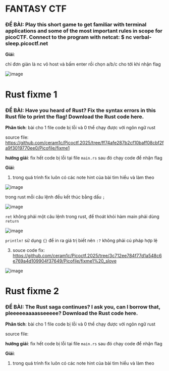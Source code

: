 # FANTASY CTF

<h3>ĐỀ BÀI: Play this short game to get familiar with terminal applications and some of the most important rules in scope for picoCTF. Connect to the program with netcat: $ nc verbal-sleep.picoctf.net </h3>

**Giải**:

chỉ đơn giản là nc vô host và bấm enter rồi chọn a/b/c cho tới khi nhận flag

![image](https://github.com/user-attachments/assets/ab069c3c-e1e7-4f5d-8935-7ced292d38bd)


# Rust fixme 1

<h3>ĐỀ BÀI: Have you heard of Rust? Fix the syntax errors in this Rust file to print the flag! Download the Rust code here. </h3>

**Phân tích**: bài cho 1 file code bị lỗi và 0 thể chạy được với ngôn ngữ rust

source file: https://github.com/ceram1c/Picoctf.2025/tree/ff74afe287b2cf10baff08cbf2fa9f3019770ee0/Picofile/fixme1

**hướng giải**: fix hết code bị lỗi tại file `main.rs` sau đó chạy code để nhận flag 

**Giải**:

1. trong quá trình fix luôn có các note hint của bài tìm hiểu và làm theo

![image](https://github.com/user-attachments/assets/266d5aad-cf2b-43ae-9060-61b8325c01a3)

trong rust mỗi câu lệnh đều kết thúc bằng dấu `;` 

![image](https://github.com/user-attachments/assets/7d4a81a0-062a-477e-97e1-ce6a84aa1f0e)

`ret` không phải một câu lệnh trong rust, để thoát khỏi hàm main phải dùng `return`

![image](https://github.com/user-attachments/assets/beca8dba-d436-4539-a2a4-1de2b0c64934)

`println!` sử dụng `{}` để in ra giá trị biết nên `:?` không phải cú pháp hợp lệ 



3. souce code fix: https://github.com/ceram1c/Picoctf.2025/tree/3c712ee784f77d1a548c6e769a4d109904f37649/Picofile/fixme1%20_slove

![image](https://github.com/user-attachments/assets/ff048461-b760-49ac-801a-1f7aa2667d59)


# Rust fixme 2

<h3>ĐỀ BÀI: The Rust saga continues? I ask you, can I borrow that, pleeeeeaaaasseeeee? Download the Rust code here. </h3>

**Phân tích**: bài cho 1 file code bị lỗi và 0 thể chạy được với ngôn ngữ rust

source file:

**hướng giải**: fix hết code bị lỗi tại file `main.rs` sau đó chạy code để nhận flag 

**Giải**:

1. trong quá trình fix luôn có các note hint của bài tìm hiểu và làm theo



